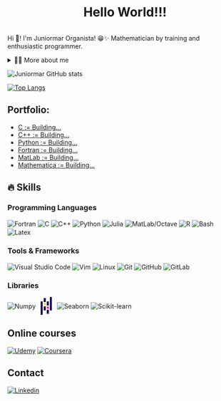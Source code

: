 <!--title-->
<div id="user-content-toc">
  <ul align="center">
    <summary><h1 style="display: inline-block">Hello World!!!</h1></summary>
</div>
<!-- Presentation -->
<p>
  Hi 👋! I'm Juniormar Organista! 😁✨ Mathematician by training and enthusiastic programmer.
</p>
<!-- Dropdown -->
<details>
  <summary>👨‍💻 More about me</summary>
  
  - 💬 I have a bachelor's degree in Mathematics from the State University of Maringá, a master's degree in Applied and Computational Mathematics from the State University of Londrina, and a doctorate in Applied and Computational Mathematics from the University of São Paulo.
  
  - ⚡ Social media: [![Instagram](https://img.shields.io/badge/Instagram-E4405F?style=for-the-badge&logo=instagram&logoColor=white
)](https://www.instagram.com/juniormarorganista/) [![Facebook](https://img.shields.io/badge/Facebook-1877F2?style=for-the-badge&logo=facebook&logoColor=white
)](https://www.facebook.com/juniormar.organista)
</details>

![Juniormar GitHub stats](https://github-readme-stats.vercel.app/api?username=juniormarorganista&show_icons=true&theme=dracula)

[![Top Langs](https://github-readme-stats.vercel.app/api/top-langs/?username=juniormarorganista&layout=donut)](https://github.com/juniormarorganista/github-readme-stats)

<!-- Portfolio -->
## Portfolio:
- [C := Building...](https://github.com/juniormarorganista/Codes/C/Calculator)
- [C++ := Building...](https://github.com/juniormarorganista/Codes)
- [Python := Building...](https://github.com/juniormarorganista/Codes)
- [Fortran := Building...](https://github.com/juniormarorganista/Codes)
- [MatLab := Building...](https://github.com/juniormarorganista/Codes)
- [Mathematica := Building...](https://github.com/juniormarorganista/Codes)

## 🔥 Skills
<!-- Skills: Programming Languages -->
<div style="flex-basis: 48%;">
  <h3>Programming Languages</h3>
  <img align="center" alt="Fortran" height="30" width="40" src="https://cdn.jsdelivr.net/gh/devicons/devicon@latest/icons/fortran/fortran-original.svg" />
  <img align="center" alt="C" height="30" width="40" src="https://cdn.jsdelivr.net/gh/devicons/devicon@latest/icons/c/c-original.svg" />
  <img align="center" alt="C++" height="30" width="40" src="https://cdn.jsdelivr.net/gh/devicons/devicon@latest/icons/cplusplus/cplusplus-original.svg" />
  <img align="center" alt="Python" height="30" width="40" src="https://cdn.jsdelivr.net/gh/devicons/devicon@latest/icons/python/python-original.svg" />
  <img align="center" alt="Julia" height="30" width="40" src="https://cdn.jsdelivr.net/gh/devicons/devicon@latest/icons/julia/julia-original-wordmark.svg" />
  <img align="center" alt="MatLab/Octave" height="30" width="40" src="https://cdn.jsdelivr.net/gh/devicons/devicon@latest/icons/matlab/matlab-original.svg" />
  <img align="center" alt="R" height="30" width="40" src="https://cdn.jsdelivr.net/gh/devicons/devicon@latest/icons/r/r-original.svg" />
  <img align="center" alt="Bash" height="30" width="40" src="https://cdn.jsdelivr.net/gh/devicons/devicon@latest/icons/bash/bash-original.svg" />
  <img align="center" alt="Latex" height="30" width="40" src="https://cdn.jsdelivr.net/gh/devicons/devicon@latest/icons/latex/latex-original.svg" />
</div>
          
<!-- Skills: Tools & Frameworks -->
<div style="flex-basis: 48%;">
  <h3>Tools & Frameworks</h3>
  <img align="center" alt="Visual Studio Code" height="30" width="40" src="https://cdn.jsdelivr.net/gh/devicons/devicon@latest/icons/visualstudio/visualstudio-original.svg" />
  <img align="center" alt="Vim" height="30" width="40" src="https://cdn.jsdelivr.net/gh/devicons/devicon@latest/icons/vim/vim-original.svg" />
  <img align="center" alt="Linux" height="30" width="40" src="https://cdn.jsdelivr.net/gh/devicons/devicon@latest/icons/linux/linux-original.svg" />
  <img align="center" alt="Git" height="30" width="40" src="https://cdn.jsdelivr.net/gh/devicons/devicon@latest/icons/git/git-original-wordmark.svg" />
  <img align="center" alt="GitHub" height="30" width="40" src="https://cdn.jsdelivr.net/gh/devicons/devicon@latest/icons/github/github-original-wordmark.svg" />
  <img align="center" alt="GitLab" height="30" width="40" src="https://cdn.jsdelivr.net/gh/devicons/devicon@latest/icons/gitlab/gitlab-original-wordmark.svg" />
</div>

<!-- Skills: Libraries -->
<div style="flex-basis: 48%;">
  <h3>Libraries</h3>
  <img align="center" alt="Numpy" height="30" width="40" src="https://cdn.jsdelivr.net/gh/devicons/devicon/icons/numpy/numpy-original.svg">
  <img align="center" alt="Pandas" src="https://raw.githubusercontent.com/devicons/devicon/2ae2a900d2f041da66e950e4d48052658d850630/icons/pandas/pandas-original.svg" alt="pandas" width="40" height="40"/>
  <img align="center" alt="Seaborn" src="https://seaborn.pydata.org/_images/logo-mark-lightbg.svg" alt="seaborn" width="40" height="40"/>
  <img align="center" alt="Scikit-learn" src="https://upload.wikimedia.org/wikipedia/commons/0/05/Scikit_learn_logo_small.svg" alt="scikit_learn" width="40" height="40"/>
</div>

## Online courses
[![Udemy](https://img.shields.io/badge/Udemy-EC5252?style=for-the-badge&logo=Udemy&logoColor=white)](https://www.udemy.com/user/juniormar-organista/)
[![Coursera](https://img.shields.io/badge/Coursera-0056D2?style=for-the-badge&logo=Coursera&logoColor=white)](https://www.coursera.org/user/5060d19f4e86757542e44f3f5717cb56)

## Contact
<!-- Links -->
[![Linkedin](https://img.shields.io/badge/LinkedIn-0077B5?style=for-the-badge&logo=linkedin&logoColor=white)](https://www.linkedin.com/in/juniormar-organista-1762802a/)

